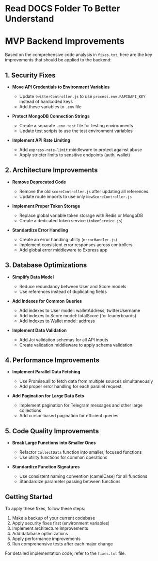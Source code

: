 # Read DOCS Folder To Better Understand


# MVP Backend Improvements

Based on the comprehensive code analysis in `fixes.txt`, here are the key improvements that should be applied to the backend:

## 1. Security Fixes

- **Move API Credentials to Environment Variables**
  - Update `twitterController.js` to use `process.env.RAPIDAPI_KEY` instead of hardcoded keys
  - Add these variables to `.env` file
  
- **Protect MongoDB Connection Strings**
  - Create a separate `.env.test` file for testing environments
  - Update test scripts to use the test environment variables
  
- **Implement API Rate Limiting**
  - Add `express-rate-limit` middleware to protect against abuse
  - Apply stricter limits to sensitive endpoints (auth, wallet)

## 2. Architecture Improvements

- **Remove Deprecated Code**
  - Remove the old `scoreController.js` after updating all references
  - Update route imports to use only `NewScoreController.js`
  
- **Implement Proper Token Storage**
  - Replace global variable token storage with Redis or MongoDB
  - Create a dedicated token service (`tokenService.js`)
  
- **Standardize Error Handling**
  - Create an error handling utility (`errorHandler.js`)
  - Implement consistent error responses across controllers
  - Add global error middleware to Express app

## 3. Database Optimizations

- **Simplify Data Model**
  - Reduce redundancy between User and Score models
  - Use references instead of duplicating fields
  
- **Add Indexes for Common Queries**
  - Add indexes to User model: walletAddress, twitterUsername
  - Add indexes to Score model: totalScore (for leaderboards)
  - Add indexes to Wallet model: address
  
- **Implement Data Validation**
  - Add Joi validation schemas for all API inputs
  - Create validation middleware to apply schema validation

## 4. Performance Improvements

- **Implement Parallel Data Fetching**
  - Use Promise.all to fetch data from multiple sources simultaneously
  - Add proper error handling for each parallel request
  
- **Add Pagination for Large Data Sets**
  - Implement pagination for Telegram messages and other large collections
  - Add cursor-based pagination for efficient queries

## 5. Code Quality Improvements

- **Break Large Functions into Smaller Ones**
  - Refactor `CollectData` function into smaller, focused functions
  - Use utility functions for common operations
  
- **Standardize Function Signatures**
  - Use consistent naming convention (camelCase) for all functions
  - Standardize parameter passing between functions

## Getting Started

To apply these fixes, follow these steps:

1. Make a backup of your current codebase
2. Apply security fixes first (environment variables)
3. Implement architecture improvements
4. Add database optimizations
5. Apply performance improvements
6. Run comprehensive tests after each major change

For detailed implementation code, refer to the `fixes.txt` file. 
